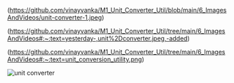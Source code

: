 
(https://github.com/vinayvanka/M1_Unit_Converter_Util/blob/main/6_ImagesAndVideos/unit-converter-1.jpeg)

(https://github.com/vinayvanka/M1_Unit_Converter_Util/tree/main/6_ImagesAndVideos#:~:text=yesterday-,unit%2Dconverter.jpeg,-added)

(https://github.com/vinayvanka/M1_Unit_Converter_Util/tree/main/6_ImagesAndVideos#:~:text=unit_conversion_utility.png)

![unit converter](https://github.com/vinayvanka/M1_Unit_Converter_Util/blob/main/6_ImagesAndVideos/unit-converter.jpeg)
